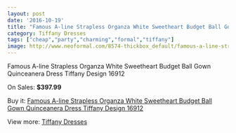 ```yaml
---
layout: post
date: '2016-10-19'
title: "Famous A-line Strapless Organza White Sweetheart Budget Ball Gown Quinceanera Dress Tiffany Design 16912"
category: Tiffany Dresses
tags: ["cheap","party","charming","formal","tiffany"]
image: http://www.neoformal.com/8574-thickbox_default/famous-a-line-strapless-organza-white-sweetheart-budget-ball-gown-quinceanera-dress-tiffany-design-16912.jpg
---
```

Famous A-line Strapless Organza White Sweetheart Budget Ball Gown Quinceanera Dress Tiffany Design 16912

On Sales: **$397.99**
<a href="https://www.neoformal.com/en/tiffany-dresses/3023-famous-a-line-strapless-organza-white-sweetheart-budget-ball-gown-quinceanera-dress-tiffany-design-16912.html"><amp-img layout="responsive" width="600" height="600" src="//www.neoformal.com/8574-thickbox_default/famous-a-line-strapless-organza-white-sweetheart-budget-ball-gown-quinceanera-dress-tiffany-design-16912.jpg" alt="Famous A-line Strapless Organza White Sweetheart Budget Ball Gown Quinceanera Dress Tiffany Design 16912 0" /></a>
<a href="https://www.neoformal.com/en/tiffany-dresses/3023-famous-a-line-strapless-organza-white-sweetheart-budget-ball-gown-quinceanera-dress-tiffany-design-16912.html"><amp-img layout="responsive" width="600" height="600" src="//www.neoformal.com/8575-thickbox_default/famous-a-line-strapless-organza-white-sweetheart-budget-ball-gown-quinceanera-dress-tiffany-design-16912.jpg" alt="Famous A-line Strapless Organza White Sweetheart Budget Ball Gown Quinceanera Dress Tiffany Design 16912 1" /></a>
<a href="https://www.neoformal.com/en/tiffany-dresses/3023-famous-a-line-strapless-organza-white-sweetheart-budget-ball-gown-quinceanera-dress-tiffany-design-16912.html"><amp-img layout="responsive" width="600" height="600" src="//www.neoformal.com/8576-thickbox_default/famous-a-line-strapless-organza-white-sweetheart-budget-ball-gown-quinceanera-dress-tiffany-design-16912.jpg" alt="Famous A-line Strapless Organza White Sweetheart Budget Ball Gown Quinceanera Dress Tiffany Design 16912 2" /></a>

Buy it: [Famous A-line Strapless Organza White Sweetheart Budget Ball Gown Quinceanera Dress Tiffany Design 16912](https://www.neoformal.com/en/tiffany-dresses/3023-famous-a-line-strapless-organza-white-sweetheart-budget-ball-gown-quinceanera-dress-tiffany-design-16912.html "Famous A-line Strapless Organza White Sweetheart Budget Ball Gown Quinceanera Dress Tiffany Design 16912")

View more: [Tiffany Dresses](https://www.neoformal.com/en/32-tiffany-dresses "Tiffany Dresses")